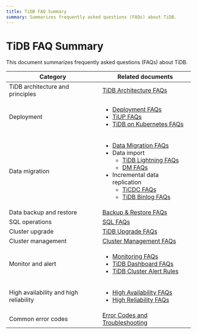 ```yaml
---
title: TiDB FAQ Summary
summary: Summarizes frequently asked questions (FAQs) about TiDB.
---
```


# TiDB FAQ Summary

This document summarizes frequently asked questions (FAQs) about TiDB.

<table>
<thead>
  <tr>
    <th>Category</th>
    <th>Related documents</th>
  </tr>
</thead>
<tbody>
  <tr>
    <td>TiDB architecture and principles</td>
    <td><a href="https://docs.pingcap.com/tidb/dev/tidb-faq">TiDB Architecture FAQs</a></td>
  </tr>
  <tr>
    <td>Deployment</td>
    <td><ul><li><a href="https://docs.pingcap.com/tidb/dev/deploy-and-maintain-faq">Deployment FAQs</a></li><li><a href="https://docs.pingcap.com/tidb/dev/tiup-faq">TiUP FAQs</a></li><li><a href="https://docs.pingcap.com/tidb-in-kubernetes/stable/faq">TiDB on Kubernetes FAQs</a></li></ul></td>
  </tr>
  <tr>
    <td>Data migration</td>
    <td>
      <ul>
        <li><a href="https://docs.pingcap.com/tidb/dev/migration-tidb-faq">Data Migration FAQs</a></li>
        <li>Data import
          <ul>
            <li><a href="https://docs.pingcap.com/tidb/dev/tidb-lightning-faq">TiDB Lightning FAQs</a></li>
            <li><a href="https://docs.pingcap.com/tidb/dev/dm-faq">DM FAQs</a></li>
          </ul>
        </li>
        <li>Incremental data replication
          <ul>
            <li><a href="https://docs.pingcap.com/tidb/dev/ticdc-faq">TiCDC FAQs</a></li>
            <li><a href="https://docs.pingcap.com/tidb/dev/tidb-binlog-faq">TiDB Binlog FAQs</a></li>
          </ul>
        </li>
      </ul>
    </td>
  </tr>
  <tr>
    <td>Data backup and restore</td>
    <td><a href="https://docs.pingcap.com/tidb/dev/backup-and-restore-faq">Backup &amp; Restore FAQs</a></td>
  </tr>
  <tr>
    <td>SQL operations</td>
    <td><a href="https://docs.pingcap.com/tidb/dev/sql-faq">SQL FAQs</a></td>
  </tr>
  <tr>
    <td>Cluster upgrade</td>
    <td><a href="https://docs.pingcap.com/tidb/dev/upgrade-faq">TiDB Upgrade FAQs</a></td>
  </tr>
  <tr>
    <td>Cluster management</td>
    <td><a href="https://docs.pingcap.com/tidb/dev/manage-cluster-faq">Cluster Management FAQs</a></td>
  </tr>
  <tr>
    <td>Monitor and alert</td>
    <td><ul><li><a href="https://docs.pingcap.com/tidb/dev/monitor-faq">Monitoring FAQs</a></li><li><a href="https://docs.pingcap.com/tidb/dev/dashboard-faq">TiDB Dashboard FAQs</a></li><li><a href="https://docs.pingcap.com/tidb/dev/alert-rules">TiDB Cluster Alert Rules</a></li></ul></td>
  </tr>
  <tr>
    <td>High availability and high reliability</td>
    <td><ul><li><a href="https://docs.pingcap.com/tidb/dev/high-availability-faq">High Availability FAQs</a></li><li><a href="https://docs.pingcap.com/tidb/dev/high-reliability-faq">High Reliability FAQs</a></li></ul></td>
  </tr>
  <tr>
    <td>Common error codes</td>
    <td><a href="https://docs.pingcap.com/tidb/dev/error-codes">Error Codes and Troubleshooting</a></li></ul></td>
  </tr>
</tbody>
</table>